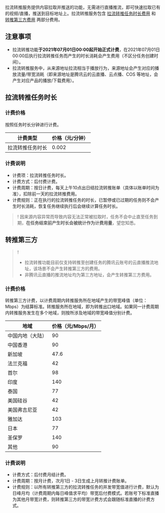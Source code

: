 拉流转推服务提供内容拉取并推送的功能，无需进行直播推流，即可快速拉取已有的视频/直播，推送到目标地址上。拉流转推服务包含 [拉流转推任务时长费用](#time) 和 [转推第三方费用](#third_part) 两部分费用。

## 注意事项
- 拉流转推功能**于2021年07月01日00:00起开始正式计费**，在2021年07月01日00:00后执行拉流转推任务而产生的时长消耗会产生费用（不区分任务创建时间）。
- 拉流转推服务中，从来源地址拉流相当于播放行为，来源地址会产生对应的播放流量/带宽消耗（即来源地址是腾讯云的云直播、云点播、COS 等地址，会产生对应产品的播放/下载费用）。

[](id:time)
## 拉流转推任务时长
### 计费价格
按照任务时长分钟进行计费。

| 计费类型         | 价格（元/分钟） |
| ---------------- | --------------- |
| 拉流转推任务时长 | 0.002           |

###  计费说明
- 计费项：拉流转推任务时长。
- 计费方式：后付费计费。
- 计费周期：按日计费，每天上午10点出日结拉流转推账单（具体以账单时间为准），扣除前一天的拉流转推费用。
- 计费规则：正在执行的拉流转推任务的时长，已暂停或已过期的任务则不会产生时长消耗，恢复任务继续执行后会继续计算任务时长。

>! 因来源内容异常而导致内容无法正常被拉取时，任务不会中止直至任务到期，**在任务结束前产生时长会被统计作为计费用量**，望您知悉。


[](id:third_part)
## 转推第三方
>! 
>- 拉流转推功能目前仅支持转推至创建任务的腾讯云账号的云直播推流地址，该场景不会产生转推第三方的费用。
>- 非腾讯云直播的推流地址均为第三方地址，会产生转推第三方费用。

### 计费价格
转推第三方计费，以计费周期内转推服务所在地域产生的带宽峰值（单位：Mbps）为结算标准。转推服务所在地域，即为转推出口地域。如果同一计费周期内转推服务发生在多个地域，则按所涉及地域的带宽峰值分别计费。

| 地域             | 价格（元/Mbps/月） |
| ---------------- | ------------------ |
| 中国内地（大陆） | 90                 |
| 中国香港         | 90                 |
| 新加坡           | 47.6               |
| 法兰克福         | 42                 |
| 首尔             | 98                 |
| 印度             | 140                |
| 泰国             | 77                 |
| 美国硅谷         | 42                 |
| 美国弗吉尼亚     | 42                 |
| 雅加达           | 103                |
| 日本             | 77                 |
| 圣保罗           | 140                |
| 其他             | 90                 |

### 计费说明
- 计费方式：后付费月结计费。
- 计费周期：按月计费，次月1日 - 3日生成上月转推计费账单。
- 计费规则：以所有转推第三方的拉流转推任务的并发带宽值进行计费，默认为日峰月均（计费周期内每日峰值求平均）带宽后付费模式。若账号下标准直播为其他月带宽计费，则转推第三方的带宽计费方式会跟随标准直播的计费方式。


